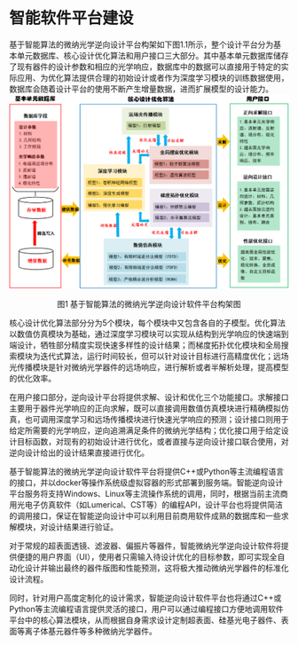 # 智能软件平台建设

基于智能算法的微纳光学逆向设计平台构架如下图1.1所示，整个设计平台分为基本单元数据库、核心设计优化算法和用户接口三大部分。其中基本单元数据库储存了现有器件的设计参数和相应的光学响应，数据库中的数据可以直接用于特定的实际应用、为优化算法提供合理的初始设计或者作为深度学习模块的训练数据使用，数据库会随着设计平台的使用不断产生增量数据，进而扩展模型的设计能力。
![overall_software.png](overall_software.png)
<center> 图1 基于智能算法的微纳光学逆向设计软件平台构架图 </center>

核心设计优化算法部分分为5个模块，每个模块中又包含各自的子模型。优化算法以数值仿真模块为基础，通过深度学习模块可以实现从结构到光学响应的快速端到端设计，牺牲部分精度实现快速多样性的设计结果；而梯度拓扑优化模块和全局搜索模块为迭代式算法，运行时间较长，但可以针对设计目标进行高精度优化；远场光传播模块是针对微纳光学器件的远场响应，进行解析或者半解析处理，提高模型的优化效率。

在用户接口部分，逆向设计平台将提供求解、设计和优化三个功能接口。求解接口主要用于器件光学响应的正向求解，既可以直接调用数值仿真模块进行精确模拟仿真，也可调用深度学习和远场传播模块进行快速光学响应的预测；设计接口则用于给定所需要的光学响应，逆向追溯满足条件的微纳光学结构；优化接口用于给定设计目标函数，对现有的初始设计进行优化，或者直接与逆向设计接口联合使用，对逆向设计给出的设计结果直接进行优化。

基于智能算法的微纳光学逆向设计软件平台将提供C++或Python等主流编程语言的接口，并以docker等操作系统级虚拟容器的形式部署到服务端。智能逆向设计平台服务将支持Windows、Linux等主流操作系统的调用，同时，根据当前主流商用光电子仿真软件（如Lumerical、CST等）的编程API，设计平台也将提供简洁的调用接口，保证在智能逆向设计中可以利用目前商用软件成熟的数据库和一些求解模块，对设计结果进行验证。

对于常规的超表面透镜、滤波器、偏振片等器件，智能微纳光学逆向设计软件将提供便捷的用户界面（UI），使用者只需输入待设计优化的目标参数，即可实现全自动化设计并输出最终的器件版图和性能预测，这将极大推动微纳光学器件的标准化设计流程。

同时，针对用户高度定制化的设计需求，智能逆向设计软件平台也将通过C++或Python等主流编程语言提供灵活的接口，用户可以通过编程接口方便地调用软件平台中的核心算法模块，从而根据自身需求设计定制超表面、硅基光电子器件、表面等离子体基元器件等多种微纳光学器件。


